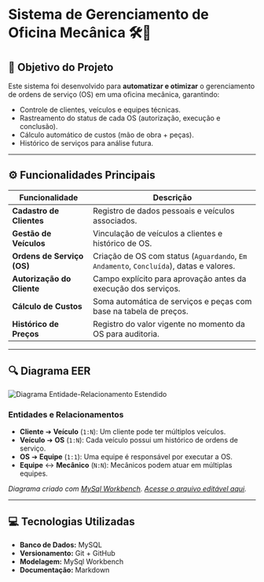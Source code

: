 # Sistema de Gerenciamento de Oficina Mecânica 🛠️🚗  

## 🎯 Objetivo do Projeto  
Este sistema foi desenvolvido para **automatizar e otimizar** o gerenciamento de ordens de serviço (OS) em uma oficina mecânica, garantindo:  
- Controle de clientes, veículos e equipes técnicas.  
- Rastreamento do status de cada OS (autorização, execução e conclusão).  
- Cálculo automático de custos (mão de obra + peças).  
- Histórico de serviços para análise futura.  

---

## ⚙️ Funcionalidades Principais  
| Funcionalidade | Descrição |  
|----------------|-----------|  
| **Cadastro de Clientes** | Registro de dados pessoais e veículos associados. |  
| **Gestão de Veículos** | Vinculação de veículos a clientes e histórico de OS. |  
| **Ordens de Serviço (OS)** | Criação de OS com status (`Aguardando`, `Em Andamento`, `Concluída`), datas e valores. |  
| **Autorização do Cliente** | Campo explícito para aprovação antes da execução dos serviços. |  
| **Cálculo de Custos** | Soma automática de serviços e peças com base na tabela de preços. |  
| **Histórico de Preços** | Registro do valor vigente no momento da OS para auditoria. |  

---

## 🔍 Diagrama EER  
![Diagrama Entidade-Relacionamento Estendido](.png)  

### **Entidades e Relacionamentos**  
- **Cliente** ➔ **Veículo** (`1:N`): Um cliente pode ter múltiplos veículos.  
- **Veículo** ➔ **OS** (`1:N`): Cada veículo possui um histórico de ordens de serviço.  
- **OS** ➔ **Equipe** (`1:1`): Uma equipe é responsável por executar a OS.  
- **Equipe** ↔ **Mecânico** (`N:N`): Mecânicos podem atuar em múltiplas equipes.  

*Diagrama criado com [MySql Workbench](https://www.mysql.com/products/workbench/). [Acesse o arquivo editável aqui](docs/diagrama_eer.drawio).*  

---

## 💻 Tecnologias Utilizadas  
- **Banco de Dados:** MySQL  
- **Versionamento:** Git + GitHub  
- **Modelagem:** MySql Workbench
- **Documentação:** Markdown  
